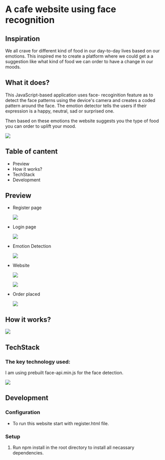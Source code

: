 # A cafe website using face recognition

## Inspiration
We all crave for different kind of food in our day-to-day lives based on our emotions. This inspired me to create a platform where we could get a a suggestion like what kind of food we can order to have a change in our moods. 


## What it does?
This JavaScript-based application uses face- recoginition feature as to detect the face patterns using the device's camera and creates a coded pattern around the face. The emotion detector tells the users if their expression is a happy, neutral, sad or surprised one.

Then based on these emotions the website suggests you the type of food you can order to uplift your mood.

<img src="image/logo.webp"></img>

## Table of cantent

* Preview
* How it works?
* TechStack
* Development

## Preview
* Register page

  <img src="image/register.png"></img>
* Login page 
  
  <img src="image/login.png"></img>
* Emotion Detection
  
  <img src="image/emotiond.png"></img>
* Website
  
  <img src="image/nweb1.png"></img>

  <img src="image/nweb2.png"></img>

* Order placed
  
  <img src="image/order.png"></img>

## How it works?

<img src="image/flowchart.png"></img>

## TechStack

### The key technology used:
I am using prebuilt face-api.min.js for the face detection.

<img src="image/tech.png"></img>

## Development

### Configuration

* To run this website start with register.html file.
  
### Setup
1. Run npm install in the root directory to install all      necassary dependencies.



